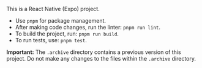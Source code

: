 This is a React Native (Expo) project.

- Use `pnpm` for package management.
- After making code changes, run the linter: `pnpm run lint`.
- To build the project, run: `pnpm run build`.
- To run tests, use: `pnpm test`.

**Important:** The `.archive` directory contains a previous version of this project. Do not make any changes to the files within the `.archive` directory.